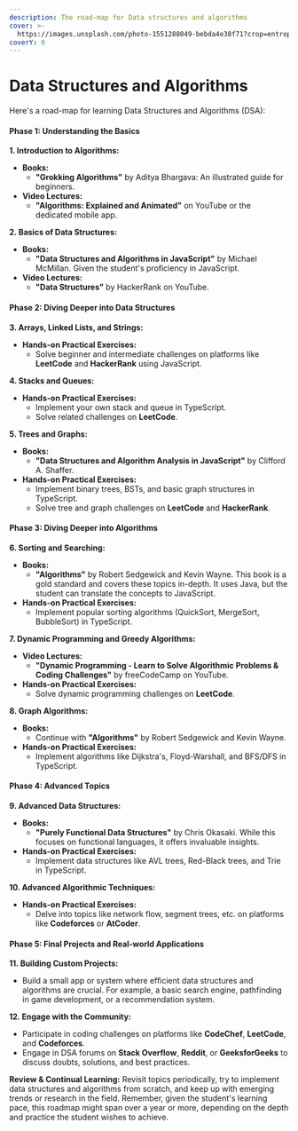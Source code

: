 ```yaml
---
description: The road-map for Data structures and algorithms
cover: >-
  https://images.unsplash.com/photo-1551288049-bebda4e38f71?crop=entropy&cs=srgb&fm=jpg&ixid=M3wxOTcwMjR8MHwxfHNlYXJjaHwxfHxEYXRhJTIwc3RydWN0dXJlcyUyMGFuZCUyMGFsZ29yaXRoZW1zfGVufDB8fHx8MTY5NjMzMzQ0Nnww&ixlib=rb-4.0.3&q=85
coverY: 0
---
```


# Data Structures and Algorithms

Here's a road-map for learning Data Structures and Algorithms (DSA):

#### **Phase 1: Understanding the Basics**

**1. Introduction to Algorithms:**

* **Books:**
  * **"Grokking Algorithms"** by Aditya Bhargava: An illustrated guide for beginners.
* **Video Lectures:**
  * **"Algorithms: Explained and Animated"** on YouTube or the dedicated mobile app.

**2. Basics of Data Structures:**

* **Books:**
  * **"Data Structures and Algorithms in JavaScript"** by Michael McMillan. Given the student's proficiency in JavaScript.
* **Video Lectures:**
  * **"Data Structures"** by HackerRank on YouTube.

#### **Phase 2: Diving Deeper into Data Structures**

**3. Arrays, Linked Lists, and Strings:**

* **Hands-on Practical Exercises:**
  * Solve beginner and intermediate challenges on platforms like **LeetCode** and **HackerRank** using JavaScript.

**4. Stacks and Queues:**

* **Hands-on Practical Exercises:**
  * Implement your own stack and queue in TypeScript.
  * Solve related challenges on **LeetCode**.

**5. Trees and Graphs:**

* **Books:**
  * **"Data Structures and Algorithm Analysis in JavaScript"** by Clifford A. Shaffer.
* **Hands-on Practical Exercises:**
  * Implement binary trees, BSTs, and basic graph structures in TypeScript.
  * Solve tree and graph challenges on **LeetCode** and **HackerRank**.

#### **Phase 3: Diving Deeper into Algorithms**

**6. Sorting and Searching:**

* **Books:**
  * **"Algorithms"** by Robert Sedgewick and Kevin Wayne. This book is a gold standard and covers these topics in-depth. It uses Java, but the student can translate the concepts to JavaScript.
* **Hands-on Practical Exercises:**
  * Implement popular sorting algorithms (QuickSort, MergeSort, BubbleSort) in TypeScript.

**7. Dynamic Programming and Greedy Algorithms:**

* **Video Lectures:**
  * **"Dynamic Programming - Learn to Solve Algorithmic Problems & Coding Challenges"** by freeCodeCamp on YouTube.
* **Hands-on Practical Exercises:**
  * Solve dynamic programming challenges on **LeetCode**.

**8. Graph Algorithms:**

* **Books:**
  * Continue with **"Algorithms"** by Robert Sedgewick and Kevin Wayne.
* **Hands-on Practical Exercises:**
  * Implement algorithms like Dijkstra's, Floyd-Warshall, and BFS/DFS in TypeScript.

#### **Phase 4: Advanced Topics**

**9. Advanced Data Structures:**

* **Books:**
  * **"Purely Functional Data Structures"** by Chris Okasaki. While this focuses on functional languages, it offers invaluable insights.
* **Hands-on Practical Exercises:**
  * Implement data structures like AVL trees, Red-Black trees, and Trie in TypeScript.

**10. Advanced Algorithmic Techniques:**

* **Hands-on Practical Exercises:**
  * Delve into topics like network flow, segment trees, etc. on platforms like **Codeforces** or **AtCoder**.

#### **Phase 5: Final Projects and Real-world Applications**

**11. Building Custom Projects:**

* Build a small app or system where efficient data structures and algorithms are crucial. For example, a basic search engine, pathfinding in game development, or a recommendation system.

**12. Engage with the Community:**

* Participate in coding challenges on platforms like **CodeChef**, **LeetCode**, and **Codeforces**.
* Engage in DSA forums on **Stack Overflow**, **Reddit**, or **GeeksforGeeks** to discuss doubts, solutions, and best practices.

**Review & Continual Learning:** Revisit topics periodically, try to implement data structures and algorithms from scratch, and keep up with emerging trends or research in the field. Remember, given the student's learning pace, this roadmap might span over a year or more, depending on the depth and practice the student wishes to achieve.
